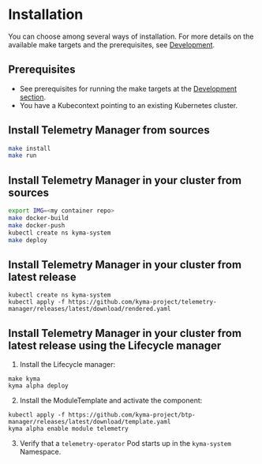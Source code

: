 # Installation

You can choose among several ways of installation. For more details on the available make targets and the prerequisites, see [Development](./development.md).

## Prerequisites

- See prerequisites for running the make targets at the [Development section](./development.md).
- You have a Kubecontext pointing to an existing Kubernetes cluster.

## Install Telemetry Manager from sources

```sh
make install
make run
```

## Install Telemetry Manager in your cluster from sources

```bash
export IMG=<my container repo>
make docker-build
make docker-push
kubectl create ns kyma-system
make deploy
```

## Install Telemetry Manager in your cluster from latest release

```
kubectl create ns kyma-system
kubectl apply -f https://github.com/kyma-project/telemetry-manager/releases/latest/download/rendered.yaml
```

## Install Telemetry Manager in your cluster from latest release using the Lifecycle manager

1. Install the Lifecycle manager:

```shell
make kyma
kyma alpha deploy
```

2. Install the ModuleTemplate and activate the component:
```shell
kubectl apply -f https://github.com/kyma-project/btp-manager/releases/latest/download/template.yaml
kyma alpha enable module telemetry
```

3. Verify that a `telemetry-operator` Pod starts up in the `kyma-system` Namespace.
